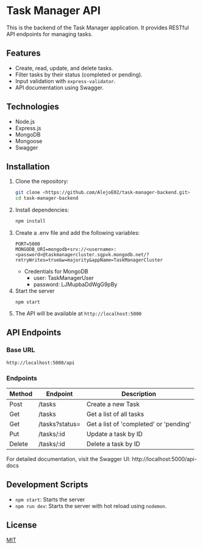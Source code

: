 # Task Manager API

This is the backend of the Task Manager application. It provides RESTful API endpoints for managing tasks.

## Features
- Create, read, update, and delete tasks.
- Filter tasks by their status (completed or pending).
- Input validation with `express-validator`.
- API documentation using Swagger.

## Technologies
- Node.js
- Express.js
- MongoDB
- Mongoose
- Swagger

## Installation

1. Clone the repository:
   ```bash
   git clone <https://github.com/AlejoE02/task-manager-backend.git>
   cd task-manager-backend
2. Install dependencies:
   ```bash
   npm install
3. Create a .env file and add the following variables:
   ```
   PORT=5000
   MONGODB_URI=mongodb+srv://<username>:<password>@taskmanagercluster.sgpvk.mongodb.net/?retryWrites=true&w=majority&appName=TaskManagerCluster
   ```
    - Credentials for MongoDB
      - user: TaskManagerUser
      - password: LJMupbaDdWgG9pBy
4. Start the server
   ```
   npm start
5. The API will be available at `http://localhost:5000`
    

## API Endpoints

### Base URL
`http://localhost:5000/api`

### Endpoints

| Method | Endpoint | Description |
|--------|----------|-------------|
| Post | /tasks | Create a new Task |
| Get | /tasks | Get a list of all tasks |
| Get | /tasks?status= | Get a list of 'completed' or 'pending' |
| Put | /tasks/:id | Update a task by ID |
| Delete| /tasks/:id | Delete a task by ID |

For detailed documentation, visit the Swagger UI:
http://localhost:5000/api-docs

## Development Scripts
  - `npm start`: Starts the server
  - `npm run dev`: Starts the server with hot reload using `nodemon`.

## License

[MIT](https://choosealicense.com/licenses/mit/)